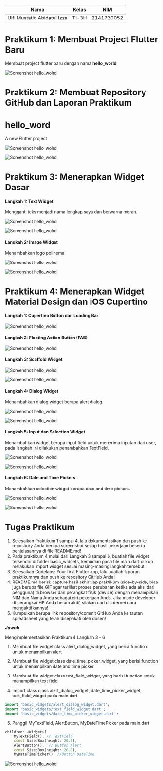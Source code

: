 | Nama                                | Kelas | NIM        |
| ----------------------------------- | ----- | ---------- |
| Ulfi Mustatiq Abidatul Izza         | TI-3H | 2141720052 |



# Praktikum 1: Membuat Project Flutter Baru

Membuat project flutter baru dengan nama **hello_world**

![Screenshot hello_wolrd](images/project_baru.png)

# Praktikum 2: Membuat Repository GitHub dan Laporan Praktikum

# hello_word

A new Flutter project

![Screenshot hello_wolrd](images/01.png)

![Screenshot hello_wolrd](images/andro_p2_l11.png)

# Praktikum 3: Menerapkan Widget Dasar

#### Langkah 1: Text Widget

Mengganti teks menjadi nama lengkap saya dan berwarna merah.

![Screenshot hello_wolrd](images/p3_1.png)

![Screenshot hello_wolrd](images/andro_p3_l1.png)


#### Langkah 2: Image Widget

Menambahkan logo polinema.

![Screenshot hello_wolrd](images/p3_2.png)

![Screenshot hello_wolrd](images/andro_p3_l2.png)

# Praktikum 4: Menerapkan Widget Material Design dan iOS Cupertino

#### Langkah 1: Cupertino Button dan Loading Bar

![Screenshot hello_wolrd](images/p4_1.png)

#### Langkah 2: Floating Action Button (FAB)

![Screenshot hello_wolrd](images/p4_2.png)

#### Langkah 3: Scaffold Widget

![Screenshot hello_wolrd](images/p4_3.png)

![Screenshot hello_wolrd](images/andro_p4_l3.png)

#### Langkah 4: Dialog Widget

Menambahkan dialog widget berupa alert dialog.

![Screenshot hello_wolrd](images/p4_4.png)

![Screenshot hello_wolrd](images/andro_p4_l4.png)

#### Langkah 5: Input dan Selection Widget

Menambahkan widget berupa input field untuk menerima inputan dari user, pada langkah ini dilakukan penambahkan TextField.

![Screenshot hello_wolrd](images/p4_5.png)

![Screenshot hello_wolrd](images/andro_p4_l5.png)

#### Langkah 6: Date and Time Pickers

Menambahkan selection widget berupa date and time pickers.

![Screenshot hello_wolrd](images/dateandtime.gif)

![Screenshot hello_wolrd](images/andro_date.gif)



# Tugas Praktikum

1. Selesaikan Praktikum 1 sampai 4, lalu dokumentasikan dan push ke repository Anda berupa screenshot setiap hasil pekerjaan beserta penjelasannya di file README.md!
2. Pada praktikum 4 mulai dari Langkah 3 sampai 6, buatlah file widget tersendiri di folder basic_widgets, kemudian pada file main.dart cukup melakukan import widget sesuai masing-masing langkah tersebut!
3. Selesaikan Codelabs: Your first Flutter app, lalu buatlah laporan praktikumnya dan push ke repository GitHub Anda!
4. README.md berisi: capture hasil akhir tiap praktikum (side-by-side, bisa juga berupa file GIF agar terlihat proses perubahan ketika ada aksi dari pengguna) di browser dan perangkat fisik (device) dengan menampilkan NIM dan Nama Anda sebagai ciri pekerjaan Anda. Jika mode developer di perangkat HP Anda belum aktif, silakan cari di internet cara mengaktifkannya!
5. Kumpulkan berupa link repository/commit GitHub Anda ke tautan spreadsheet yang telah disepakati oleh dosen!

***Jawab***

Mengimplementasikan Praktikum 4 Langkah 3 - 6

1. Membuat file widget class alert_dialog_widget, yang berisi function untuk menampilkan alert

2. Membuat file widget class date_time_picker_widget, yang berisi function untuk menampilkan date and time picker

3. Membuat file widget class text_field_widget, yang berisi function untuk menampilkan text field

4. Import class class alert_dialog_widget, date_time_picker_widget, text_field_widget pada main.dart

``` dart
import 'basic_widgets/alert_dialog_widget.dart';
import 'basic_widgets/text_field_widget.dart';
import 'basic_widgets/date_time_picker_widget.dart';
```

5. Panggil MyTextField, AlertButton, MyDateTimePicker pada main.dart

```dart
children: <Widget>[
    MyTextField(), // TextField 
    const SizedBox(height: 20.0),
    AlertButton(),  // Button Alert
    const SizedBox(height: 20.0),
    MyDateTimePicker(), //Button DateTime
```

![Screenshot hello_wolrd](images/tugas.gif)

